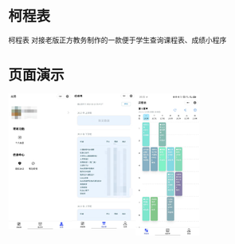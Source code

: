 # 柯程表
柯程表 对接老版正方教务制作的一款便于学生查询课程表、成绩小程序

# 页面演示
<img src="images/个人主页.jpg" width="128" align="left"/>
<img src="images/成绩查询.jpg" width="128" align="left"/>
<img src="images/课程查询.jpg" width="128" align="left"/>

